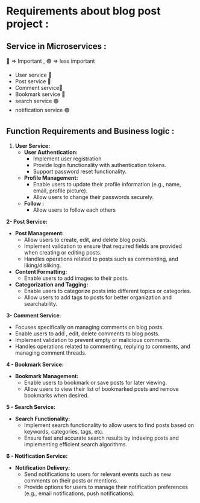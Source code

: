 # Requirements about blog post project :

## Service in Microservices :

🔴 ⇒ Important , 🟣 ⇒ less important 

- User service 🔴
- Post service 🔴
- Comment service🔴
- Bookmark service 🔴
- search service 🟣
- notification service 🟣

## Function Requirements and Business logic :

1. **User Service:**
    - **User Authentication:**
        - Implement user registration
        - Provide login functionality with authentication tokens.
        - Support password reset functionality.
    - **Profile Management:**
        - Enable users to update their profile information (e.g., name, email, profile picture).
        - Allow users to change their passwords securely.
    - **Follow :**
        - Allow users to follow each others

**2- Post Service:**

- **Post Management:**
    - Allow users to create, edit, and delete blog posts.
    - Implement validation to ensure that required fields are provided when creating or editing posts.
    - Handles operations related to posts such as  commenting, and liking/disliking.
- **Content Formatting:**
    - Enable users to add images to their posts.
- **Categorization and Tagging:**
    - Enable users to categorize posts into different topics or categories.
    - Allow users to add tags to posts for better organization and searchability.

**3- Comment Service**:

- Focuses specifically on managing comments on blog posts.
- Enable users to add , edit, delete comments to blog posts.
- Implement validation to prevent empty or malicious comments.
- Handles operations related to commenting, replying to comments, and managing comment threads.

**4 - Bookmark Service:**

- **Bookmark Management:**
    - Enable users to bookmark or save posts for later viewing.
    - Allow users to view their list of bookmarked posts and remove bookmarks when desired.

**5 - Search Service:**

- **Search Functionality:**
    - Implement search functionality to allow users to find posts based on keywords, categories, tags, etc.
    - Ensure fast and accurate search results by indexing posts and implementing efficient search algorithms.

**6 - Notification Service:**

- **Notification Delivery:**
    - Send notifications to users for relevant events such as new comments on their posts or mentions.
    - Provide options for users to manage their notification preferences (e.g., email notifications, push notifications).